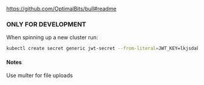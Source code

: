 https://github.com/OptimalBits/bull#readme



### ONLY FOR DEVELOPMENT
When spinning up a new cluster run:
```bash
kubectl create secret generic jwt-secret --from-literal=JWT_KEY=lkjsdakljads
```

#### Notes
Use multer for file uploads
